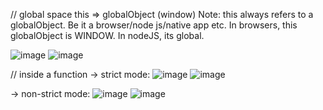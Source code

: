 // global space
this => globalObject (window)
Note: this always refers to a globalObject. Be it a browser/node js/native app etc. In browsers, this globalObject is WINDOW.
In nodeJS, its global.

![image](https://github.com/Gayathri229/JavaScript/assets/60467364/e019a8e2-ad7f-48af-bd76-5606a5ccec81)
![image](https://github.com/Gayathri229/JavaScript/assets/60467364/461b4436-0a6b-43b6-a38f-cf5016ba5350)


// inside a function
-> strict mode:
![image](https://github.com/Gayathri229/JavaScript/assets/60467364/db2d5938-be56-4bae-aa16-9fc93f76614f)
![image](https://github.com/Gayathri229/JavaScript/assets/60467364/68654b36-a3e5-4e8c-8c3c-44dac6f978ab)

-> non-strict mode:
![image](https://github.com/Gayathri229/JavaScript/assets/60467364/ce59919a-686c-4cc4-ba0d-cb14fff92b8a)
![image](https://github.com/Gayathri229/JavaScript/assets/60467364/f112c22b-6469-413b-b002-33242964667f)





